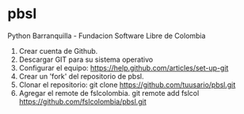 pbsl
====

Python Barranquilla - Fundacion Software Libre de Colombia

1. Crear cuenta de Github.
2. Descargar GIT para su sistema operativo
3. Configurar el equipo: https://help.github.com/articles/set-up-git
4. Crear un 'fork' del repositorio de pbsl.
5. Clonar el repositorio:
    git clone https://github.com/tuusario/pbsl.git
6. Agregar el remote de fslcolombia.
    git remote add fslcol https://github.com/fslcolombia/pbsl.git
